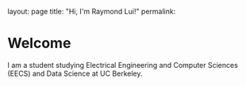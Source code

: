 layout: page
title: "Hi, I'm Raymond Lui!"
permalink: 


# Welcome

I am a student studying Electrical Engineering and Computer Sciences (EECS) and Data Science at UC Berkeley. 
